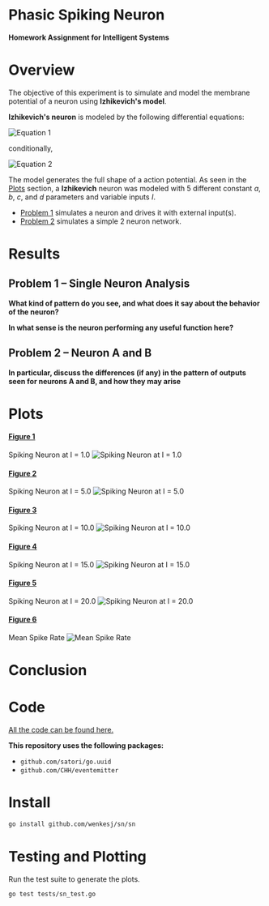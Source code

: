 # Phasic Spiking Neuron #
**Homework Assignment for Intelligent Systems**

# Overview #
The objective of this experiment is to simulate and model the membrane potential of a neuron using **Izhikevich's model**.

**Izhikevich's neuron** is modeled by the following differential equations:

![Equation 1](/assets/eq1.png)

conditionally,

![Equation 2](/assets/eq2.png)

The model generates the full shape of a action potential. As seen in the [Plots](#plots) section, a **Izhikevich** neuron was modeled with 5 different constant _a_, _b_, _c_, and _d_ parameters and variable inputs _I_.

+ [Problem 1](#problem-1--single-neuron-analysis) simulates a neuron and drives it with external input(s).
+ [Problem 2](#problem-2--neuron-a-and-b) simulates a simple 2 neuron network.

# Results #

## Problem 1 – Single Neuron Analysis ##

**What kind of pattern do you see, and what does it say about the behavior of the neuron?**

**In what sense is the neuron performing any useful function here?**

## Problem 2 – Neuron A and B ##

**In particular, discuss the differences (if any) in the pattern of outputs seen for neurons A and B, and how they may arise**

# Plots #
#### [Figure 1](#figure-1) ####
Spiking Neuron at I = 1.0
![Spiking Neuron at I = 1.0](/tests/plots/spiking-neuron-1.000000.png)

#### [Figure 2](#figure-2) ####
Spiking Neuron at I = 5.0
![Spiking Neuron at I = 5.0](/tests/plots/spiking-neuron-5.000000.png)

#### [Figure 3](#figure-3) ####
Spiking Neuron at I = 10.0
![Spiking Neuron at I = 10.0](/tests/plots/spiking-neuron-10.000000.png)

#### [Figure 4](#figure-4) ####
Spiking Neuron at I = 15.0
![Spiking Neuron at I = 15.0](/tests/plots/spiking-neuron-15.000000.png)

#### [Figure 5](#figure-5) ####
Spiking Neuron at I = 20.0
![Spiking Neuron at I = 20.0](/tests/plots/spiking-neuron-20.000000.png)

#### [Figure 6](#figure-6) ####
Mean Spike Rate
![Mean Spike Rate](/tests/plots/spiking-neuron-mean-spike-rate.png)

# Conclusion #

# Code #
[All the code can be found here.](https://github.com/wenkesj/sn)

**This repository uses the following packages:**
+ `github.com/satori/go.uuid`
+ `github.com/CHH/eventemitter`

# Install #
```sh
go install github.com/wenkesj/sn/sn
```

# Testing and Plotting #
Run the test suite to generate the plots.
```sh
go test tests/sn_test.go
```
